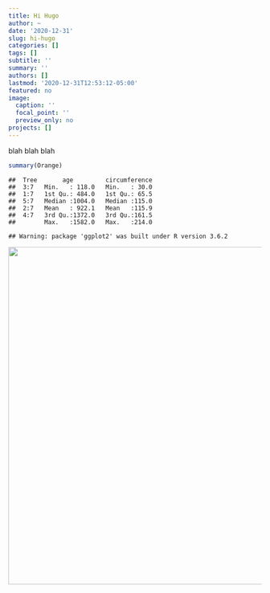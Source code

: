 ```yaml
---
title: Hi Hugo
author: ~
date: '2020-12-31'
slug: hi-hugo
categories: []
tags: []
subtitle: ''
summary: ''
authors: []
lastmod: '2020-12-31T12:53:12-05:00'
featured: no
image:
  caption: ''
  focal_point: ''
  preview_only: no
projects: []
---
```


blah blah blah 

```r
summary(Orange)
```

```
##  Tree       age         circumference  
##  3:7   Min.   : 118.0   Min.   : 30.0  
##  1:7   1st Qu.: 484.0   1st Qu.: 65.5  
##  5:7   Median :1004.0   Median :115.0  
##  2:7   Mean   : 922.1   Mean   :115.9  
##  4:7   3rd Qu.:1372.0   3rd Qu.:161.5  
##        Max.   :1582.0   Max.   :214.0
```


```
## Warning: package 'ggplot2' was built under R version 3.6.2
```

<img src="{{< blogdown/postref >}}index_files/figure-html/unnamed-chunk-2-1.png" width="672" />
